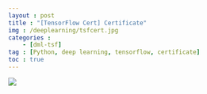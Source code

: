 ```yaml
---
layout : post
title : "[TensorFlow Cert] Certificate"
img : /deeplearning/tsfcert.jpg
categories : 
    - [dml-tsf]
tag : [Python, deep learning, tensorflow, certificate]
toc : true
---
```


<img src="https://user-images.githubusercontent.com/92680829/138948486-176f65c0-0438-4ae2-a1a6-d4848f6cbe24.jpg">